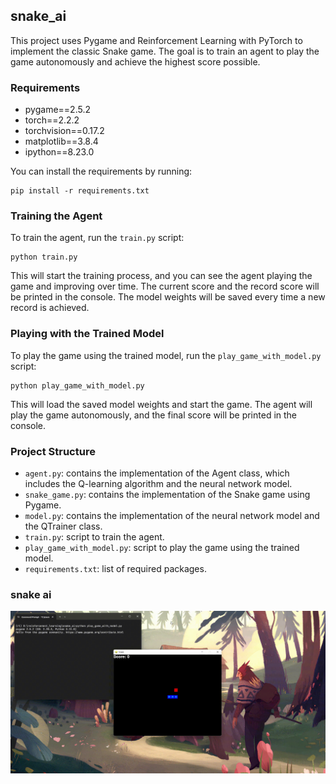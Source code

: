  ## snake_ai

This project uses Pygame and Reinforcement Learning with PyTorch to implement the classic Snake game. The goal is to train an agent to play the game autonomously and achieve the highest score possible.

### Requirements

* pygame==2.5.2
* torch==2.2.2
* torchvision==0.17.2
* matplotlib==3.8.4
* ipython==8.23.0

You can install the requirements by running:

```
pip install -r requirements.txt
```

### Training the Agent

To train the agent, run the `train.py` script:

```
python train.py
```

This will start the training process, and you can see the agent playing the game and improving over time. The current score and the record score will be printed in the console. The model weights will be saved every time a new record is achieved.

### Playing with the Trained Model

To play the game using the trained model, run the `play_game_with_model.py` script:

```
python play_game_with_model.py
```

This will load the saved model weights and start the game. The agent will play the game autonomously, and the final score will be printed in the console.

### Project Structure

* `agent.py`: contains the implementation of the Agent class, which includes the Q-learning algorithm and the neural network model.
* `snake_game.py`: contains the implementation of the Snake game using Pygame.
* `model.py`: contains the implementation of the neural network model and the QTrainer class.
* `train.py`: script to train the agent.
* `play_game_with_model.py`: script to play the game using the trained model.
* `requirements.txt`: list of required packages.

### snake ai
![snake_agent](snake_ai.gif)
